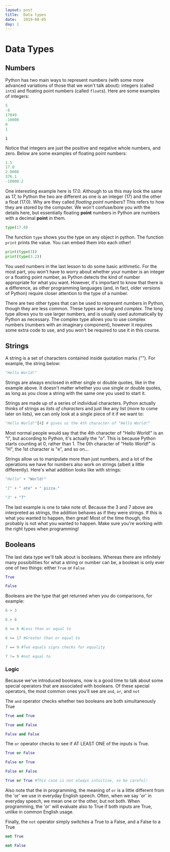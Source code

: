 ```yaml
---
layout: post
title:  Data types
date:   2019-08-05
day: 1
---
```



# Data Types 

## Numbers

Python has two main ways to represent numbers (with some more advanced variations of those that we won't talk about): integers (called `int`s) and floating point numbers (called `float`s). Here are some examples of integers:


```python
5  
-8  
17849  
-10000  
0  
1
```




    1



Notice that integers are just the positive and negative whole numbers, and zero. Below are some examples of floating point numbers:


```python
1.5  
17.0  
2.0008  
376.1  
-10000.2  
```

One interesting example here is 17.0. Although to us this may look the same as 17, to Python the two are different as one is an integer (17) and the other a float (17.0). Why are they called *floating point numbers*? This refers to how they are stored by the computer. We won't confuse/bore you with the details here, but essentially floating **point** numbers in Python are numbers with a decimal **point** in them. 


```python
type(17.0)
```

The function `type` shows you the type on any object in python. The function `print` prints the value. You can embed them into each other!


```python
print(type(3))
print(type(3.2))
```

You used numbers in the last lesson to do some basic arithmetic. For the most part, you won't have to worry about whether your number is an integer or a floating point number, as Python detects the kind of number appropriate for what you want. However, it's important to know that there is a difference, as other programming languages (and, in fact, older versions of Python) require closer attention to the type of a number.

There are two other types that can be used to represent numbers in Python, though they are less common. These types are *long* and *complex.* The long type allows you to use larger numbers, and is usually used automatically by Python as necessary. The complex type allows you to use complex numbers (numbers with an imaginary component), however it requires some extra code to use, and you won't be required to use it in this course.

## Strings

A string is a set of characters contained inside quotation marks (""). For example, the string below:


```python
"Hello World!"
```

Strings are always enclosed in either single or double quotes, like in the example above. It doesn't matter whether you use single or double quotes, as long as you close a string with the same one you used to start it.

Strings are made up of a series of individual characters. Python actually thinks of strings as *lists of characters* and just like any list (more to come later on lists), we can only look at a single piece of it if we want to:


```python
"Hello World!"[4] # gives us the 4th character of "Hello World!"
```

Most normal people would say that the 4th character of "Hello World!" is an "l", but according to Python, it's actually the "o". This is because Python starts counting at 0, rather than 1. The 0th character of "Hello World!" is "H", the 1st character is "e", and so on...

Strings allow us to manipulate more than just numbers, and a lot of the operations we have for numbers also work on strings (albeit a little differently). Here's what addition looks like with strings:


```python
"Hello" + "World!"
```


```python
"I" + " ate" + " pizza."
```


```python
"3" + "7"
```

The last example is one to take note of. Because the 3 and 7 above are interpreted as strings, the addition behaves as if they were strings. If this is what you wanted to happen, then great! Most of the time though, this probably is not what you wanted to happen. Make sure you're working with the right types when programming!

## Booleans

The last data type we'll talk about is booleans. Whereas there are infinitely many possibilities for what a string or number can be, a boolean is only ever one of two things: either `True` or `False`


```python
True
```


```python
False
```

Booleans are the type that get returned when you do comparisons, for example:


```python
6 > 3
```


```python
6 > 8
```


```python
6 <= 6 #Less than or equal to
```


```python
6 >= 17 #Greater than or equal to
```


```python
7 == 9 #Two equals signs checks for equality
```


```python
7 != 9 #not equal to
```

### Logic

Because we've introduced booleans, now is a good time to talk about some special operators that are associated with booleans. Of these special operators, the most common ones you'll see are `and`, `or`, and `not`

The `and` operator checks whether two booleans are both simultaneously True


```python
True and True
```


```python
True and False
```


```python
False and False
```

The `or` operator checks to see if AT LEAST ONE of the inputs is True.


```python
True or False
```


```python
False or True
```


```python
False or False
```


```python
True or True #This case is not always intuitive, so be careful!
```

Also note that the in programming, the meaning of `or` is a little different from the 'or' we use in everyday English speech. Often, when we say 'or' in everyday speech, we mean one or the other, but not both. When programming, the 'or' will evaluate also to True if both inputs are True, unlike in common English usage.

Finally, the `not` operator simply switches a True to a False, and a False to a True


```python
not True
```


```python
not False
```
